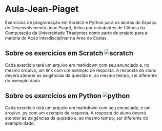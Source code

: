 # Aula-Jean-Piaget
Exercícios de programação em Scratch e Python para os alunos do Espaço de Desenvolvimento Jean Piaget, feitos por estudantes de Ciência da Computação da Universidade Tiradentes como parte de projeto para a matéria de Ação Interdisciplinar na Área de Exatas.

## Sobre os exercícios em Scratch ![scratch](https://seeklogo.com/images/S/scratchcat-logo-8C25C25983-seeklogo.com.png)
Cada exercício terá um arquivo em markdown com seu enunciado e, no mesmo arquivo, um link com um exemplo de resposta. A resposta do aluno deverá atender às exigências da questão e, ao mesmo tempo, ser diferente do exemplo dado.

## Sobre os exercícios em Python ![python](http://assets.stickpng.com/images/5848152fcef1014c0b5e4967.png)
Cada exercício terá um arquivo em markdown com seu enunciado, e um arquivo .py com um exemplo de resposta. A resposta do aluno deverá atender às exigências da questão e, ao mesmo tempo, ser diferente do exemplo dado.
